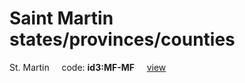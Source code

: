 # Saint Martin states/provinces/counties
St. Martin&nbsp;&nbsp;&nbsp;&nbsp;&nbsp;code: **id3:MF-MF**&nbsp;&nbsp;&nbsp;&nbsp;&nbsp;[view](../export/geojson/medium/id3/mf/mf.geojson)&nbsp;&nbsp;&nbsp;&nbsp;&nbsp;

